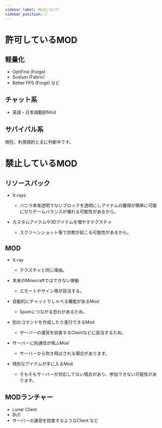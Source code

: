 ```yaml
---
sidebar_label: Modについて
sidebar_position: 2
---
```


# 許可しているMOD
## 軽量化
- OptiFine (Forge)
- Sodium (Fabric)
- Better FPS (Forge)
など

## チャット系
- 英語・日本語翻訳Mod 

## サバイバル系
現在、利用規約と主に判断中です。

# 禁止しているMOD
## リソースパック
- X-rays
  - バニラ本来透明でないブロックを透明にしアイテムの獲得が簡単に可能になりゲームバランスが壊れる可能性があるから。

- カスタムアイテムや3Dアイテムを増やすテクスチャ
  - スクリーンショット等で詐欺が起こる可能性があるから。

## MOD 
- X-ray
  - テクスチャと同じ理由。

- 本来のMinecraftではできない挙動
  - エモートやサイン等が該当する。

- 自動的にチャットでしゃべる機能があるMod
  - Spamにつながる恐れがあるため。

- 別のコマンドを作成したり実行できるMod
  - サーバーの運営を妨害するClientなどに該当するため。

- サーバーに別通信が飛ぶMod
  - サーバーから吹き飛ばされる場合があります。

- 特別なアイテムが手に入るMod
  - そもそもサーバーが対応してない場合があり、参加できない可能性があります。

## MODランチャー
- Lunar Client
- BLC
- サーバーの運営を妨害するようなClient
など

